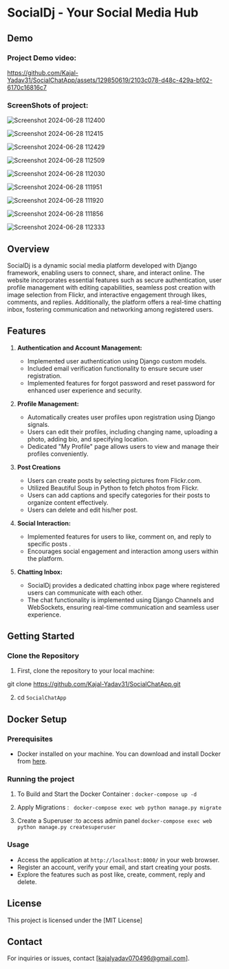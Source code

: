 # SocialDj - Your Social Media Hub

## Demo

### Project Demo video:


https://github.com/Kajal-Yadav31/SocialChatApp/assets/129850619/2103c078-d48c-429a-bf02-6170c16816c7



### ScreenShots of project:
![Screenshot 2024-06-28 112400](https://github.com/Kajal-Yadav31/SocialChatApp/assets/129850619/8c68decd-82e9-4f2d-868b-fcd803b79d4c)

![Screenshot 2024-06-28 112415](https://github.com/Kajal-Yadav31/SocialChatApp/assets/129850619/90157362-307b-46b6-9da5-37b41361cacf)

![Screenshot 2024-06-28 112429](https://github.com/Kajal-Yadav31/SocialChatApp/assets/129850619/cda51e61-6764-460c-af6f-4f518ebf3bca)

![Screenshot 2024-06-28 112509](https://github.com/Kajal-Yadav31/SocialChatApp/assets/129850619/a59471d1-534f-4c11-95e9-2aad18307128)

![Screenshot 2024-06-28 112030](https://github.com/Kajal-Yadav31/SocialChatApp/assets/129850619/6c4a5de6-3120-46d5-82f2-ebc340bcd395)

![Screenshot 2024-06-28 111951](https://github.com/Kajal-Yadav31/SocialChatApp/assets/129850619/bcaced76-f819-446a-a735-78904abc4faa)

![Screenshot 2024-06-28 111920](https://github.com/Kajal-Yadav31/SocialChatApp/assets/129850619/fb22f60b-ba4b-4091-96b5-67cd11ade657)

![Screenshot 2024-06-28 111856](https://github.com/Kajal-Yadav31/SocialChatApp/assets/129850619/cea0d36c-b05d-4d8d-b7c6-217d615ec014)


![Screenshot 2024-06-28 112333](https://github.com/Kajal-Yadav31/SocialChatApp/assets/129850619/72853817-8063-432e-a565-bf8021e30afa)

## Overview
SocialDj is a dynamic social media platform developed with Django framework, enabling users to connect, share, and interact online. The website incorporates essential features such as secure authentication, user profile management with editing capabilities, seamless post creation with image selection from Flickr, and interactive engagement through likes, comments, and replies. Additionally, the platform offers a real-time chatting inbox, fostering communication and networking among registered users.


## Features

1. **Authentication and Account Management:**
   - Implemented user authentication using Django custom models.
   - Included email verification functionality to ensure secure user registration.
   - Implemented features for forgot password and reset password for enhanced user experience and security.

2. **Profile Management:**
   - Automatically creates user profiles upon registration using Django signals.
   - Users can edit their profiles, including changing name, uploading a photo, adding bio, and specifying location.
   - Dedicated "My Profile" page allows users to view and manage their profiles conveniently.

3. **Post Creations**
   - Users can create posts by selecting pictures from Flickr.com.
   - Utilized Beautiful Soup in Python to fetch photos from Flickr.
   - Users can add captions and specify categories for their posts to organize content effectively.
   - Users can delete and edit his/her post.

4. **Social Interaction:**
   - Implemented features for users to like, comment on, and reply to specific posts .
   - Encourages social engagement and interaction among users within the platform.

5. **Chatting Inbox:**
   - SocialDj provides a dedicated chatting inbox page where registered users can communicate with each other.
   - The chat functionality is implemented using Django Channels and WebSockets, ensuring real-time communication and seamless user experience.

## Getting Started

### Clone the Repository

1) First, clone the repository to your local machine:

git clone https://github.com/Kajal-Yadav31/SocialChatApp.git


2) cd `SocialChatApp`


## Docker Setup

### Prerequisites
- Docker installed on your machine. You can download and install Docker from [here](https://www.docker.com/get-started).

### Running the project

1) To Build and Start the Docker Container :
    `docker-compose up -d`

2) Apply Migrations :
   ` docker-compose exec web python manage.py migrate`

3) Create a Superuser :to access admin panel
    `docker-compose exec web python manage.py createsuperuser`


### Usage
- Access the application at `http://localhost:8000/` in your web browser.
- Register an account, verify your email, and start creating your posts.
- Explore the features such as post like, create, comment, reply and delete.

## License
This project is licensed under the [MIT License]


## Contact
For inquiries or issues, contact [kajalyadav070496@gmail.com].
